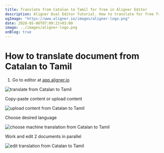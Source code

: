 ```yaml
---
title: Translate from Catalan to Tamil for free in Aligner Editor
description: Aligner Dual Editor Tutorial. How to translate for free from Catalan to Tamil. Aligner is multilingual document management platform. 
ogImage: "https://www.aligner.io/images/aligner-logo.png"
date: 2020-05-06T07:09:21+03:00
image: ../images/aligner-logo.png
onBlog: true
---
```


# How to translate document from Catalan to Tamil

1. Go to editor at [app.aligner.io](https://app.aligner.io "Aligner App web page")

![translate from Catalan to Tamil](../aligner-blank-editor.png "translate from Catalan to Tamil")

Copy-paste content or upload content

![upload content from Catalan to Tamil](../aligner-uploaded-document.png "upload content from Catalan to Tamil")

Choose desired language

![choose machine translation from Catalan to Tamil](../aligner-language-dropdown.png "choose machine translation from Catalan to Tamil")

Work and edit 2 documents in parallel

![edit translation from Catalan to Tamil](../aligner-double-sitded-editor.png "edit translation from Catalan to Tamil")

